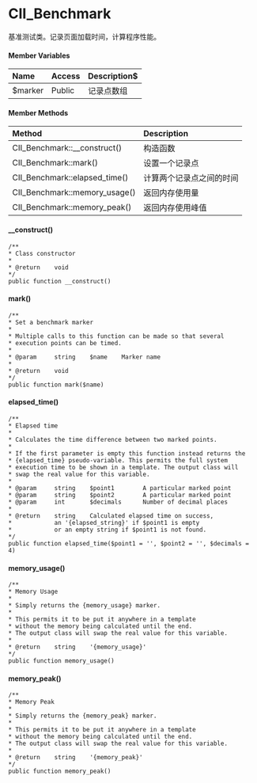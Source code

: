 # CII\_Benchmark

基准测试类。记录页面加载时间，计算程序性能。

#### Member Variables

| Name | Access | Description$ |
| :--- | :--- | :--- |
| $marker | Public | 记录点数组 |

#### Member Methods

| Method | Description |
| :--- | :--- |
| CII\_Benchmark::\_\_construct\(\) | 构造函数 |
| CII\_Benchmark::mark\(\) | 设置一个记录点 |
| CII\_Benchmark::elapsed\_time\(\) | 计算两个记录点之间的时间 |
| CII\_Benchmark::memory\_usage\(\) | 返回内存使用量 |
| CII\_Benchmark::memory\_peak\(\) | 返回内存使用峰值 |

#### \_\_construct\(\)

```
/**
* Class constructor
*
* @return    void
*/
public function __construct()
```

#### mark\(\)

```
/**
* Set a benchmark marker
*
* Multiple calls to this function can be made so that several
* execution points can be timed.
*
* @param     string    $name    Marker name
*
* @return    void
*/
public function mark($name)
```

#### elapsed\_time\(\)

```
/**
* Elapsed time
*
* Calculates the time difference between two marked points.
*
* If the first parameter is empty this function instead returns the
* {elapsed_time} pseudo-variable. This permits the full system
* execution time to be shown in a template. The output class will
* swap the real value for this variable.
*
* @param     string    $point1        A particular marked point
* @param     string    $point2        A particular marked point
* @param     int       $decimals      Number of decimal places
*
* @return    string    Calculated elapsed time on success,
*            an '{elapsed_string}' if $point1 is empty
*            or an empty string if $point1 is not found.
*/
public function elapsed_time($point1 = '', $point2 = '', $decimals = 4)
```

#### memory\_usage\(\)

```
/**
* Memory Usage
*
* Simply returns the {memory_usage} marker.
*
* This permits it to be put it anywhere in a template
* without the memory being calculated until the end.
* The output class will swap the real value for this variable.
*
* @return    string    '{memory_usage}'
*/
public function memory_usage()
```

#### memory\_peak\(\)

```
/**
* Memory Peak
*
* Simply returns the {memory_peak} marker.
*
* This permits it to be put it anywhere in a template
* without the memory being calculated until the end.
* The output class will swap the real value for this variable.
*
* @return    string    '{memory_peak}'
*/
public function memory_peak()
```



